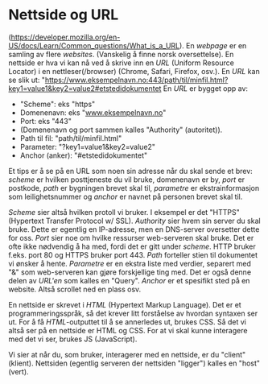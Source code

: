 # Nettside og URL
(https://developer.mozilla.org/en-US/docs/Learn/Common_questions/What_is_a_URL). En _webpage_ er en samling av flere _websites_. (Vanskelig å finne norsk oversettelse). 
En nettside er hva vi kan nå ved å skrive inn en _URL_  (Uniform Resource Locator) i en nettleser(/browser) (Chrome, Safari, Firefox, osv.). En _URL_ kan se slik ut: 
"https://www.eksempelnavn.no:443/path/til/minfil.html?key1=value1&key2=value2#etstedidokumentet
 En _URL_ er bygget opp av: 
- "Scheme": eks "https"
- Domenenavn: eks "www.eksempelnavn.no"
- Port: eks "443"
- (Domenenavn og port sammen kalles "Authority" (autoritet)). 
- Path til fil: "path/til/minfil.html"
- Parameter: "?key1=value1&key2=value2"
- Anchor (anker): "#etstedidokumentet"

Et tips er å se på en URL som noen sin adresse når du skal sende et brev: _scheme_ er hvilken posttjeneste du vil bruke, domenenavn er by, _port_ er postkode, _path_ er bygningen brevet skal til, _parametre_ er ekstrainformasjon som leilighetsnummer og _anchor_ er navnet på personen brevet skal til. 

_Scheme_ sier altså hvilken protoll vi bruker. I eksempel er det "HTTPS" (Hypertext Transfer Protocol w/ SSL). 
_Authority_ sier hvem sin server du skal bruke. Dette er egentlig en IP-adresse, men en DNS-server oversetter dette for oss. _Port_ sier noe om hvilke ressurser web-serveren skal bruke. Det er ofte ikke nødvendig å ha med, fordi det er gitt under _scheme_. HTTP bruker f.eks. port 80 og HTTPS bruker port 443. _Path_ forteller stien til dokumentet vi ønsker å hente. _Parametre_ er en ekstra liste med verdier, separert med "&" som web-serveren kan gjøre forskjellige ting med. Det er også denne delen av _URL'en_ som kalles en "Query". _Anchor_ er et spesifikt sted på en website. Altså scrollet ned en plass osv. 

En nettside er skrevet i _HTML_ (Hypertext Markup Language). Det er et programmeringsspråk, så det krever litt forståelse av hvordan syntaxen ser ut. For å få _HTML_-outputtet til å se annerledes ut, brukes CSS. Så det vi altså ser på en nettside er HTML og CSS. For at vi skal kunne interagere med det vi ser, brukes JS (JavaScript). 

Vi sier at når du, som bruker, interagerer med en nettside, er du "client" (klient). Nettsiden (egentlig serveren der nettsiden "ligger") kalles en "host" (vert).